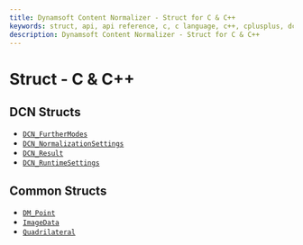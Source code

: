 ```yaml
---
title: Dynamsoft Content Normalizer - Struct for C & C++
keywords: struct, api, api reference, c, c language, c++, cplusplus, dcn, documentation
description: Dynamsoft Content Normalizer - Struct for C & C++
---
```


# Struct - C & C++

## DCN Structs
- [`DCN_FurtherModes`](execute-phase.md)
- [`DCN_NormalizationSettings`](image-colour-mode.md)
- [`DCN_Result`](content-boundary-localization-mode.md)
- [`DCN_RuntimeSettings`](content-type.md)


## Common Structs
- [`DM_Point`]()
- [`ImageData`]()
- [`Quadrilateral`]()

